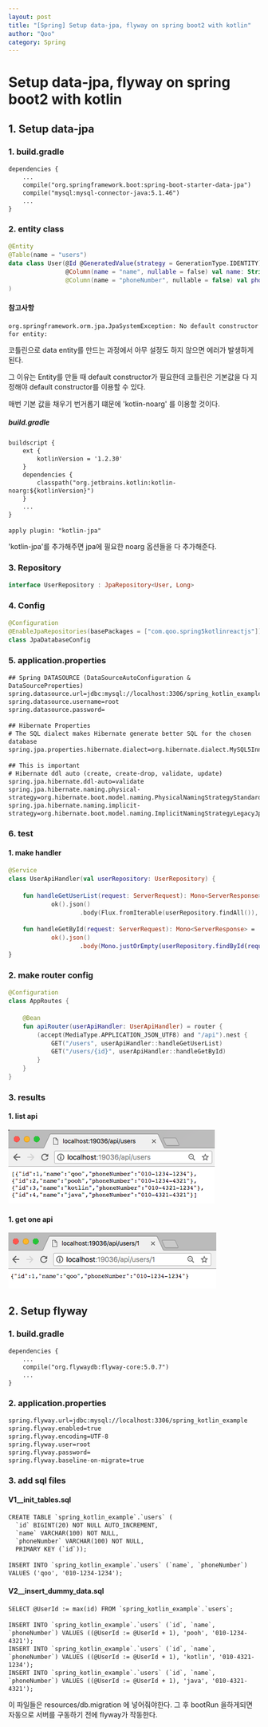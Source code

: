 ```yaml
---
layout: post
title: "[Spring] Setup data-jpa, flyway on spring boot2 with kotlin"
author: "Qoo"
category: Spring
---
```

# Setup data-jpa, flyway on spring boot2 with kotlin
## 1. Setup data-jpa
### 1. build.gradle 
```
dependencies {
	...
	compile("org.springframework.boot:spring-boot-starter-data-jpa")
	compile("mysql:mysql-connector-java:5.1.46")
	...
}

``` 
### 2. entity class
```kotlin
@Entity
@Table(name = "users")
data class User(@Id @GeneratedValue(strategy = GenerationType.IDENTITY) @Column(name = "id") val id: Long,
                @Column(name = "name", nullable = false) val name: String,
                @Column(name = "phoneNumber", nullable = false) val phoneNumber: String
)
```

#### 참고사항
```
org.springframework.orm.jpa.JpaSystemException: No default constructor for entity:
```
코틀린으로 data entity를 만드는 과정에서 아무 설정도 하지 않으면 에러가 발생하게된다.

그 이유는 Entity를 만들 때 default constructor가 필요한데 코틀린은 기본값을 다 지정해야 default constructor를 이용할 수 있다.

매번 기본 값을 채우기 번거롭기 떄문에 'kotlin-noarg' 를 이용할 것이다.

##### build.gradle
```
buildscript {
	ext {
		kotlinVersion = '1.2.30'
	}
	dependencies {
		classpath("org.jetbrains.kotlin:kotlin-noarg:${kotlinVersion}")
	}
	...
}

apply plugin: "kotlin-jpa"

```
'kotlin-jpa'를 추가해주면 jpa에 필요한 noarg 옵션들을 다 추가해준다.

### 3. Repository
```kotlin
interface UserRepository : JpaRepository<User, Long>
```

### 4. Config
```kotlin
@Configuration
@EnableJpaRepositories(basePackages = ["com.qoo.spring5kotlinreactjs"])
class JpaDatabaseConfig
```

### 5. application.properties
```
## Spring DATASOURCE (DataSourceAutoConfiguration & DataSourceProperties)
spring.datasource.url=jdbc:mysql://localhost:3306/spring_kotlin_example
spring.datasource.username=root
spring.datasource.password=

## Hibernate Properties
# The SQL dialect makes Hibernate generate better SQL for the chosen database
spring.jpa.properties.hibernate.dialect=org.hibernate.dialect.MySQL5InnoDBDialect

## This is important
# Hibernate ddl auto (create, create-drop, validate, update)
spring.jpa.hibernate.ddl-auto=validate
spring.jpa.hibernate.naming.physical-strategy=org.hibernate.boot.model.naming.PhysicalNamingStrategyStandardImpl
spring.jpa.hibernate.naming.implicit-strategy=org.hibernate.boot.model.naming.ImplicitNamingStrategyLegacyJpaImpl

```

### 6. test
#### 1. make handler
```kotlin
@Service
class UserApiHandler(val userRepository: UserRepository) {

    fun handleGetUserList(request: ServerRequest): Mono<ServerResponse> =
            ok().json()
                    .body(Flux.fromIterable(userRepository.findAll()), User::class.java)

    fun handleGetById(request: ServerRequest): Mono<ServerResponse> =
            ok().json()
                    .body(Mono.justOrEmpty(userRepository.findById(request.pathVariable("id").toLong())), User::class.java)
}

```

### 2. make router config
```kotlin
@Configuration
class AppRoutes {

    @Bean
    fun apiRouter(userApiHandler: UserApiHandler) = router {
        (accept(MediaType.APPLICATION_JSON_UTF8) and "/api").nest {
            GET("/users", userApiHandler::handleGetUserList)
            GET("/users/{id}", userApiHandler::handleGetById)
        }
    }
}
```

### 3. results
#### 1. list api
![](../images/spring_kotlin_jpa_01.png)
#### 1. get one api
![](../images/spring_kotlin_jpa_02.png)

## 2. Setup flyway
### 1. build.gradle
```
dependencies {
	...
	compile("org.flywaydb:flyway-core:5.0.7")
	...
}

```
### 2. application.properties
```
spring.flyway.url=jdbc:mysql://localhost:3306/spring_kotlin_example
spring.flyway.enabled=true
spring.flyway.encoding=UTF-8
spring.flyway.user=root
spring.flyway.password=
spring.flyway.baseline-on-migrate=true
```

### 3. add sql files
#### V1__init_tables.sql
```
CREATE TABLE `spring_kotlin_example`.`users` (
  `id` BIGINT(20) NOT NULL AUTO_INCREMENT,
  `name` VARCHAR(100) NOT NULL,
  `phoneNumber` VARCHAR(100) NOT NULL,
  PRIMARY KEY (`id`));

INSERT INTO `spring_kotlin_example`.`users` (`name`, `phoneNumber`) VALUES ('qoo', '010-1234-1234');
```
#### V2__insert_dummy_data.sql
```
SELECT @UserId := max(id) FROM `spring_kotlin_example`.`users`;

INSERT INTO `spring_kotlin_example`.`users` (`id`, `name`, `phoneNumber`) VALUES ((@UserId := @UserId + 1), 'pooh', '010-1234-4321');
INSERT INTO `spring_kotlin_example`.`users` (`id`, `name`, `phoneNumber`) VALUES ((@UserId := @UserId + 1), 'kotlin', '010-4321-1234');
INSERT INTO `spring_kotlin_example`.`users` (`id`, `name`, `phoneNumber`) VALUES ((@UserId := @UserId + 1), 'java', '010-4321-4321');
```

이 파일들은 resources/db.migration 에 넣어줘야한다.
그 후 bootRun 을하게되면 자동으로 서버를 구동하기 전에 flyway가 작동한다. 